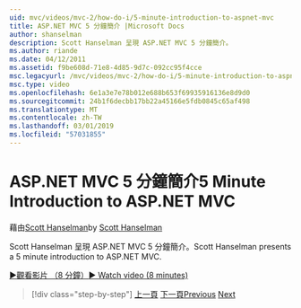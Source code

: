```yaml
---
uid: mvc/videos/mvc-2/how-do-i/5-minute-introduction-to-aspnet-mvc
title: ASP.NET MVC 5 分鐘簡介 |Microsoft Docs
author: shanselman
description: Scott Hanselman 呈現 ASP.NET MVC 5 分鐘簡介。
ms.author: riande
ms.date: 04/12/2011
ms.assetid: f9be608d-71e8-4d85-9d7c-092cc95f4cce
msc.legacyurl: /mvc/videos/mvc-2/how-do-i/5-minute-introduction-to-aspnet-mvc
msc.type: video
ms.openlocfilehash: 6e1a3e7e78b012e688b653f69935916136e8d9d0
ms.sourcegitcommit: 24b1f6decbb17bb22a45166e5fdb0845c65af498
ms.translationtype: MT
ms.contentlocale: zh-TW
ms.lasthandoff: 03/01/2019
ms.locfileid: "57031855"
---
```

<a name="5-minute-introduction-to-aspnet-mvc"></a><span data-ttu-id="4fba1-103">ASP.NET MVC 5 分鐘簡介</span><span class="sxs-lookup"><span data-stu-id="4fba1-103">5 Minute Introduction to ASP.NET MVC</span></span>
====================
<span data-ttu-id="4fba1-104">藉由[Scott Hanselman](https://github.com/shanselman)</span><span class="sxs-lookup"><span data-stu-id="4fba1-104">by [Scott Hanselman](https://github.com/shanselman)</span></span>

<span data-ttu-id="4fba1-105">Scott Hanselman 呈現 ASP.NET MVC 5 分鐘簡介。</span><span class="sxs-lookup"><span data-stu-id="4fba1-105">Scott Hanselman presents a 5 minute introduction to ASP.NET MVC.</span></span>

[<span data-ttu-id="4fba1-106">&#9654;觀看影片 （8 分鐘）</span><span class="sxs-lookup"><span data-stu-id="4fba1-106">&#9654; Watch video (8 minutes)</span></span>](https://channel9.msdn.com/Blogs/ASP-NET-Site-Videos/5-minute-introduction-to-aspnet-mvc)

> [!div class="step-by-step"]
> <span data-ttu-id="4fba1-107">[上一頁](aspnet-mvc-2-render-action.md)
> [下一頁](how-to-best-learn-asp-net-mvc.md)</span><span class="sxs-lookup"><span data-stu-id="4fba1-107">[Previous](aspnet-mvc-2-render-action.md)
[Next](how-to-best-learn-asp-net-mvc.md)</span></span>

